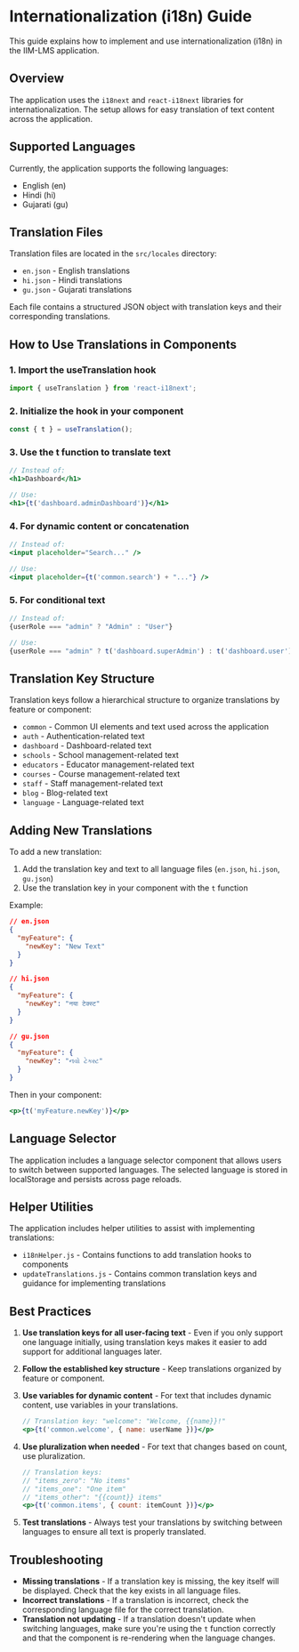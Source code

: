 # Internationalization (i18n) Guide

This guide explains how to implement and use internationalization (i18n) in the IIM-LMS application.

## Overview

The application uses the `i18next` and `react-i18next` libraries for internationalization. The setup allows for easy translation of text content across the application.

## Supported Languages

Currently, the application supports the following languages:

- English (en)
- Hindi (hi)
- Gujarati (gu)

## Translation Files

Translation files are located in the `src/locales` directory:

- `en.json` - English translations
- `hi.json` - Hindi translations
- `gu.json` - Gujarati translations

Each file contains a structured JSON object with translation keys and their corresponding translations.

## How to Use Translations in Components

### 1. Import the useTranslation hook

```jsx
import { useTranslation } from 'react-i18next';
```

### 2. Initialize the hook in your component

```jsx
const { t } = useTranslation();
```

### 3. Use the t function to translate text

```jsx
// Instead of:
<h1>Dashboard</h1>

// Use:
<h1>{t('dashboard.adminDashboard')}</h1>
```

### 4. For dynamic content or concatenation

```jsx
// Instead of:
<input placeholder="Search..." />

// Use:
<input placeholder={t('common.search') + "..."} />
```

### 5. For conditional text

```jsx
// Instead of:
{userRole === "admin" ? "Admin" : "User"}

// Use:
{userRole === "admin" ? t('dashboard.superAdmin') : t('dashboard.user')}
```

## Translation Key Structure

Translation keys follow a hierarchical structure to organize translations by feature or component:

- `common` - Common UI elements and text used across the application
- `auth` - Authentication-related text
- `dashboard` - Dashboard-related text
- `schools` - School management-related text
- `educators` - Educator management-related text
- `courses` - Course management-related text
- `staff` - Staff management-related text
- `blog` - Blog-related text
- `language` - Language-related text

## Adding New Translations

To add a new translation:

1. Add the translation key and text to all language files (`en.json`, `hi.json`, `gu.json`)
2. Use the translation key in your component with the `t` function

Example:

```json
// en.json
{
  "myFeature": {
    "newKey": "New Text"
  }
}

// hi.json
{
  "myFeature": {
    "newKey": "नया टेक्स्ट"
  }
}

// gu.json
{
  "myFeature": {
    "newKey": "નવો ટેક્સ્ટ"
  }
}
```

Then in your component:

```jsx
<p>{t('myFeature.newKey')}</p>
```

## Language Selector

The application includes a language selector component that allows users to switch between supported languages. The selected language is stored in localStorage and persists across page reloads.

## Helper Utilities

The application includes helper utilities to assist with implementing translations:

- `i18nHelper.js` - Contains functions to add translation hooks to components
- `updateTranslations.js` - Contains common translation keys and guidance for implementing translations

## Best Practices

1. **Use translation keys for all user-facing text** - Even if you only support one language initially, using translation keys makes it easier to add support for additional languages later.

2. **Follow the established key structure** - Keep translations organized by feature or component.

3. **Use variables for dynamic content** - For text that includes dynamic content, use variables in your translations.

   ```jsx
   // Translation key: "welcome": "Welcome, {{name}}!"
   <p>{t('common.welcome', { name: userName })}</p>
   ```

4. **Use pluralization when needed** - For text that changes based on count, use pluralization.

   ```jsx
   // Translation keys:
   // "items_zero": "No items"
   // "items_one": "One item"
   // "items_other": "{{count}} items"
   <p>{t('common.items', { count: itemCount })}</p>
   ```

5. **Test translations** - Always test your translations by switching between languages to ensure all text is properly translated.

## Troubleshooting

- **Missing translations** - If a translation key is missing, the key itself will be displayed. Check that the key exists in all language files.
- **Incorrect translations** - If a translation is incorrect, check the corresponding language file for the correct translation.
- **Translation not updating** - If a translation doesn't update when switching languages, make sure you're using the `t` function correctly and that the component is re-rendering when the language changes.
